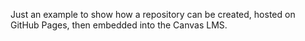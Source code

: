 Just an example to show how a repository can be created, hosted on GitHub Pages, then embedded into the Canvas LMS. 
